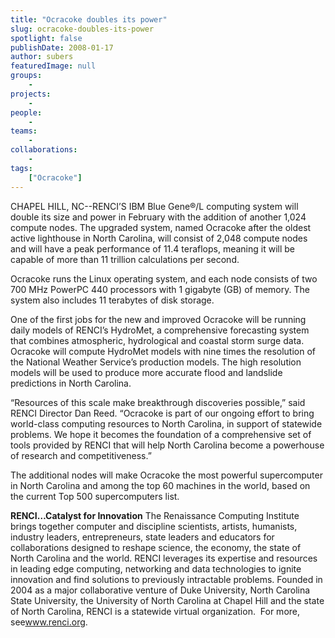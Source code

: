 ```yaml
---
title: "Ocracoke doubles its power"
slug: ocracoke-doubles-its-power
spotlight: false
publishDate: 2008-01-17
author: subers
featuredImage: null
groups:
    - 
projects:
    - 
people:
    - 
teams: 
    - 
collaborations:
    - 
tags:
    ["Ocracoke"]
---
```

<p class="head2">CHAPEL HILL, NC--RENCI’S IBM Blue Gene®/L computing system will double its size and power in February with the addition of another 1,024 compute nodes. The upgraded system, named Ocracoke after the oldest active lighthouse in North Carolina, will consist of 2,048 compute nodes and will have a peak performance of 11.4 teraflops, meaning it will be capable of more than 11 trillion calculations per second.  <!--more--></p>
Ocracoke runs the Linux operating system, and each node consists of two 700 MHz PowerPC 440 processors with 1 gigabyte (GB) of memory. The system also includes 11 terabytes of disk storage.

One of the first jobs for the new and improved Ocracoke will be running daily models of RENCI’s HydroMet, a comprehensive forecasting system that combines atmospheric, hydrological and coastal storm surge data. Ocracoke will compute HydroMet models with nine times the resolution of the National Weather Service’s production models. The high resolution models will be used to produce more accurate flood and landslide predictions in North Carolina.

“Resources of this scale make breakthrough discoveries possible,” said RENCI Director Dan Reed. “Ocracoke is part of our ongoing effort to bring world-class computing resources to North Carolina, in support of statewide problems. We hope it becomes the foundation of a comprehensive set of tools provided by RENCI that will help North Carolina become a powerhouse of research and competitiveness.”

The additional nodes will make Ocracoke the most powerful supercomputer in North Carolina and among the top 60 machines in the world, based on the current Top 500 supercomputers list.

<strong>RENCI…Catalyst for Innovation</strong>
The Renaissance Computing Institute brings together computer and discipline scientists, artists, humanists, industry leaders, entrepreneurs, state leaders and educators for collaborations designed to reshape science, the economy, the state of North Carolina and the world. RENCI leverages its expertise and resources in leading edge computing, networking and data technologies to ignite innovation and find solutions to previously intractable problems. Founded in 2004 as a major collaborative venture of Duke University, North Carolina State University, the University of North Carolina at Chapel Hill and the state of North Carolina, RENCI is a statewide virtual organization.  For more, see<a href="https://www.renci.org/">www.renci.org</a>.
